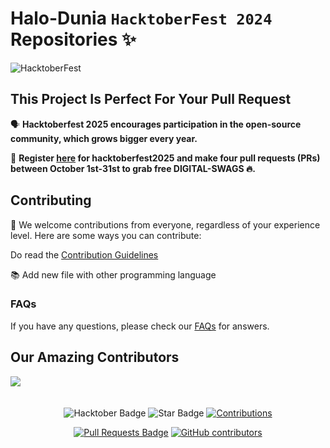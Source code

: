 # Halo-Dunia `HacktoberFest 2024` Repositories ✨

![HacktoberFest](https://github.com/newridho/Halo-Dunia24/raw/main/.github/logo.png)

## This Project Is Perfect For Your Pull Request

🗣 **Hacktoberfest 2025 encourages participation in the open-source community, which grows bigger every year.**

📢 **Register [here](https://hacktoberfest.com) for hacktoberfest2025 and make four pull requests (PRs) between October 1st-31st to grab free DIGITAL-SWAGS 🔥.**

## Contributing

🎉 We welcome contributions from everyone, regardless of your experience level. Here are some ways you can contribute:

Do read the [Contribution Guidelines](/CONTRIBUTING.md)

📚 Add new file with other programming language
<!--- 🐞 Reporting issues -->

### FAQs

If you have any questions, please check our [FAQs](Faqs.md) for answers.

## Our Amazing Contributors 

<a href="https://github.com/impu/Halo-Semesta25/graphs/contributors">
  <img src="https://contrib.rocks/image?repo=impu/Halo-Semesta25" />
</a>

<br>
<br>
<br>

<div align="center">

<img src="https://img.shields.io/badge/hacktoberfest2024--blueviolet" alt="Hacktober Badge"/>
 <img src="https://img.shields.io/static/v1?label=%F0%9F%8C%9F&message=If%20Useful&style=style=flat&color=BC4E99" alt="Star Badge"/>
 <a href="https://github.com/impu" ><img src="https://img.shields.io/badge/Contributions-welcome-violet.svg?style=flat&logo=git" alt="Contributions" /></a>

<a href="https://github.com/impu/Halo-Semesta25/pulls"><img src="https://img.shields.io/github/issues-pr/impu/Halo-Semesta25" alt="Pull Requests Badge"/></a>
<a href="https://github.com/impu/Halo-Semesta25/graphs/contributors"><img alt="GitHub contributors" src="https://img.shields.io/github/contributors/impu/Halo-Semesta25?color=2b9348"></a>

</div>
